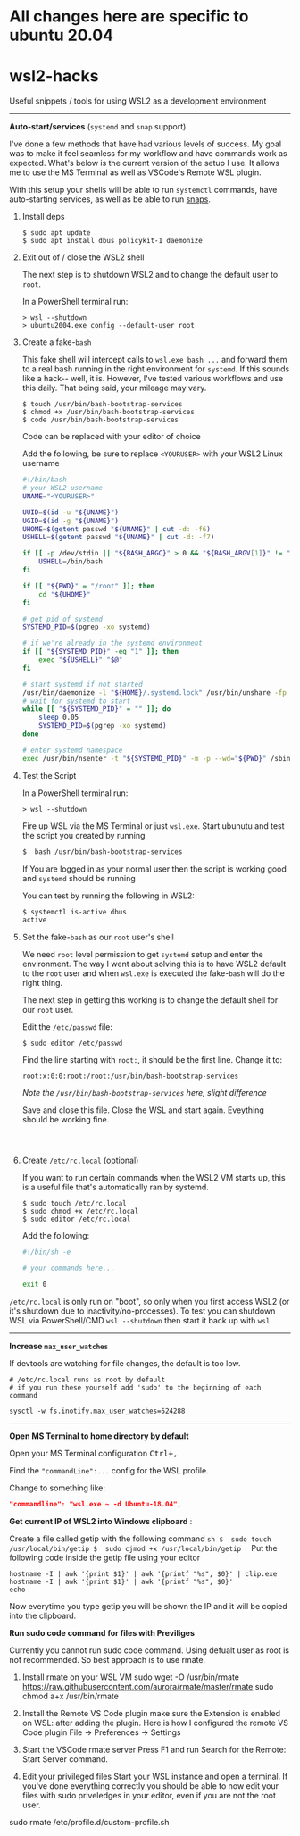 # All changes here are specific to ubuntu 20.04
# wsl2-hacks
Useful snippets / tools for using WSL2 as a development environment

---

**Auto-start/services** (`systemd` and `snap` support)

I've done a few methods that have had various levels of success. My goal was to make it feel seamless for my workflow and have commands work as expected. What's below is the current version of the setup I use. It allows me to use the MS Terminal as well as VSCode's Remote WSL plugin.

With this setup your shells will be able to run `systemctl` commands, have auto-starting services, as well as be able to run [snaps](https://tutorials.ubuntu.com/tutorial/basic-snap-usage).

1. Install deps

    ```shell
    $ sudo apt update
    $ sudo apt install dbus policykit-1 daemonize
    ```

2. Exit out of / close the WSL2 shell

    The next step is to shutdown WSL2 and to change the default user to `root`.

    In a PowerShell terminal run:
    
    ```
    > wsl --shutdown
    > ubuntu2004.exe config --default-user root

3. Create a fake-`bash`

    This fake shell will intercept calls to `wsl.exe bash ...` and forward them to a real bash running in the right environment for `systemd`. If this sounds like a hack-- well, it is. However, I've tested various workflows and use this daily. That being said, your mileage may vary.

    ```
    $ touch /usr/bin/bash-bootstrap-services
    $ chmod +x /usr/bin/bash-bootstrap-services
    $ code /usr/bin/bash-bootstrap-services
    ```
    Code can be replaced with your editor of choice
    
    Add the following, be sure to replace `<YOURUSER>` with your WSL2 Linux username

    ```sh
    #!/bin/bash
    # your WSL2 username
    UNAME="<YOURUSER>"

    UUID=$(id -u "${UNAME}")
    UGID=$(id -g "${UNAME}")
    UHOME=$(getent passwd "${UNAME}" | cut -d: -f6)
    USHELL=$(getent passwd "${UNAME}" | cut -d: -f7)

    if [[ -p /dev/stdin || "${BASH_ARGC}" > 0 && "${BASH_ARGV[1]}" != "-c" ]]; then
        USHELL=/bin/bash
    fi

    if [[ "${PWD}" = "/root" ]]; then
        cd "${UHOME}"
    fi

    # get pid of systemd
    SYSTEMD_PID=$(pgrep -xo systemd)

    # if we're already in the systemd environment
    if [[ "${SYSTEMD_PID}" -eq "1" ]]; then
        exec "${USHELL}" "$@"
    fi

    # start systemd if not started
    /usr/bin/daemonize -l "${HOME}/.systemd.lock" /usr/bin/unshare -fp --mount-proc /lib/systemd/systemd --system-unit=basic.target 2>/dev/null
    # wait for systemd to start
    while [[ "${SYSTEMD_PID}" = "" ]]; do
        sleep 0.05
        SYSTEMD_PID=$(pgrep -xo systemd)
    done

    # enter systemd namespace
    exec /usr/bin/nsenter -t "${SYSTEMD_PID}" -m -p --wd="${PWD}" /sbin/runuser -s "${USHELL}" "${UNAME}" -- "${@}"
    ```

4. Test the Script
    
    In a PowerShell terminal run:
    
    ```
    > wsl --shutdown
    ```

    Fire up WSL via the MS Terminal or just `wsl.exe`.
    Start ubunutu and test the script you created by running 
    ```sh
    $  bash /usr/bin/bash-bootstrap-services
    ```
    
    If You are logged in as your normal user then the script is working good and `systemd` should be running
    
    You can test by running the following in WSL2:
    
    ```sh
    $ systemctl is-active dbus
    active
    ```
    
5. Set the fake-`bash` as our `root` user's shell

    We need `root` level permission to get `systemd` setup and enter the environment. The way I went about solving this is to
    have WSL2 default to the `root` user and when `wsl.exe` is executed the fake-`bash` will do the right thing.
    
    The next step in getting this working is to change the default shell for our `root` user.
    
    Edit the `/etc/passwd` file:
    
    `$ sudo editor /etc/passwd`
    
    Find the line starting with `root:`, it should be the first line.
    Change it to:
    
    `root:x:0:0:root:/root:/usr/bin/bash-bootstrap-services`
    
    *Note the `/usr/bin/bash-bootstrap-services` here, slight difference*
    
    Save and close this file. Close the WSL and start again. Eveything should be working fine.

    ```
    


6. Create `/etc/rc.local` (optional)

    If you want to run certain commands when the WSL2 VM starts up, this is a useful file that's automatically ran by systemd.
    
    ```shell
    $ sudo touch /etc/rc.local
    $ sudo chmod +x /etc/rc.local
    $ sudo editor /etc/rc.local
    ```
    
    Add the following:
    ```sh
    #!/bin/sh -e
    
    # your commands here...
    
    exit 0
    ```

`/etc/rc.local` is only run on "boot", so only when you first access WSL2 (or it's shutdown due to inactivity/no-processes).
To test you can shutdown WSL via PowerShell/CMD `wsl --shutdown` then start it back up with `wsl`.

---


**Increase `max_user_watches`**

If devtools are watching for file changes, the default is too low.

```
# /etc/rc.local runs as root by default
# if you run these yourself add 'sudo' to the beginning of each command

sysctl -w fs.inotify.max_user_watches=524288
```

---

**Open MS Terminal to home directory by default**

Open your MS Terminal configuration <kbd>Ctrl+,</kbd>

Find the `"commandLine":...` config for the WSL profile.

Change to something like:

```json
"commandline": "wsl.exe ~ -d Ubuntu-18.04",
```

**Get current IP of WSL2 into Windows clipboard** :

Create a file called getip with the following command 
    ```sh
    $  sudo touch /usr/local/bin/getip
    $  sudo cjmod +x /usr/local/bin/getip 
    ```
 Put the following code inside the getip file using your editor   
```
hostname -I | awk '{print $1}' | awk '{printf "%s", $0}' | clip.exe
hostname -I | awk '{print $1}' | awk '{printf "%s", $0}' 
echo
```

Now everytime you type getip you will be shown the IP and it will be copied into the clipboard.

**Run sudo code command for files with Previliges**

Currently you cannot run sudo code command. Using defualt user as root is not recommended. So best approach is to use rmate.

1. Install rmate on your WSL VM
sudo wget -O /usr/bin/rmate https://raw.githubusercontent.com/aurora/rmate/master/rmate
sudo chmod a+x /usr/bin/rmate

2. Install the Remote VS Code plugin
make sure the Extension is enabled on WSL: after adding the plugin.
Here is how I configured the remote VS Code plugin
File -> Preferences -> Settings

3. Start the VSCode rmate server
Press F1 and run Search for the Remote: Start Server command.


4. Edit your privileged files
Start your WSL instance and open a terminal. If you've done everything correctly you should be able to now edit your files with sudo priveledges in your editor, even if you are not the root user.

sudo rmate /etc/profile.d/custom-profile.sh

